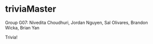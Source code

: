 triviaMaster
============
Group G07:
Nivedita Choudhuri, Jordan Nguyen, Sal Olivares, Brandon Wicka, Brian Yan

Trivia!

